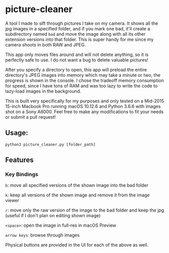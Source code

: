# picture-cleaner
A tool I made to sift through pictures I take on my camera. It shows all the jpg images in a specified folder, and if you mark one bad, it'll create a subdirectory named `bad` and move the image along with all its other extension versions into that folder. This is super handy for me since my camera shoots in both RAW and JPEG.

This app only moves files around and will not delete anything, so it is perfectly safe to use. I do not want a bug to delete valuable pictures!

After you specify a directory to open, this app will preload the entire directory's JPEG images into memory which may take a minute or two, the progress is shown in the console. I chose the tradeoff memory consumption for speed, since I have tons of RAM and was too lazy to write the code to lazy-load images in the background.

This is built very specifically for my purposes and only tested on a Mid-2015 15-inch Macbook Pro running macOS 10.12.6 and Python 3.6.6 with images shot on a Sony A6000. Feel free to make any modifications to fit your needs or submit a pull request!

## Usage:
`python3 picture_cleaner.py [folder_path]`

## Features
### Key Bindings
`b`: move all specified versions of the shown image into the bad folder

`k`: keep all versions of the shown image and remove it from the image viewer

`r`: move only the raw version of the image to the bad folder and keep the jpg (useful if I don't plan on editing shown image)

`<space>`: open the image in full-res in macOS Preview

`arrow keys`: browse through images

Physical buttons are provided in the UI for each of the above as well.
